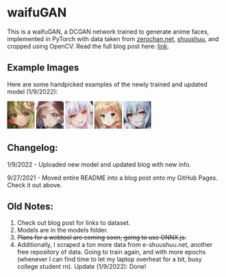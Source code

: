# waifuGAN

This is a waifuGAN, a DCGAN network trained to generate anime faces, implemented in PyTorch with data taken from [zerochan.net](https://www.zerochan.net/), [shuushuu](https://e-shuushuu.net/), and cropped using OpenCV. Read the full blog post here: [link](https://alanchen-1.github.io/posts/waifuGAN.html).

## Example Images
Here are some handpicked examples of the newly trained and updated model (1/9/2022):

<img src="./assets/images/good_new/good1.png" alt="good" width="64px" height="64px"> <img src="./assets/images/good_new/good2.png" alt="good" width="64px" height="64px"> <img src="./assets/images/good_new/good3.png" alt="good" width="64px" height="64px"> <img src="./assets/images/good_new/good4.png" alt="good" width="64px" height="64px"> <img src="./assets/images/good_new/good5.png" alt="good" width="64px" height="64px">


## Changelog: 
1/9/2022 - Uploaded new model and updated blog with new info. 

9/27/2021 - Moved entire README into a blog post onto my GitHub Pages. Check it out above. 

## Old Notes:
1. Check out blog post for links to dataset.
2. Models are in the models folder.
3. ~~Plans for a webtool are coming soon, going to use ONNX.js.~~
4. Additionally, I scraped a ton more data from e-shuushuu.net, another free repository of data. Going to train again, and with more epochs (whenever I can find time to let my laptop overheat for a bit, busy college student rn). Update (1/9/2022): Done! 

